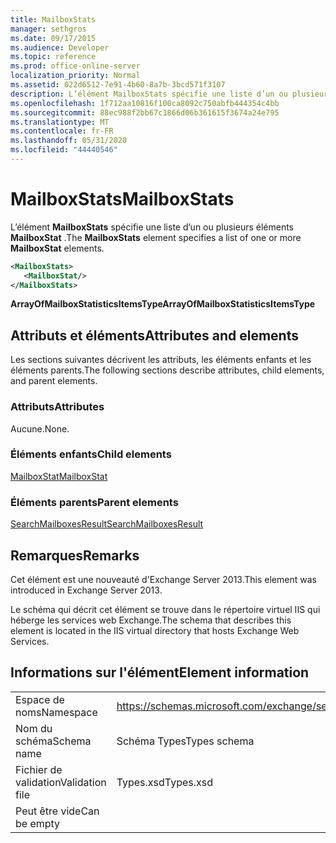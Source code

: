 ```yaml
---
title: MailboxStats
manager: sethgros
ms.date: 09/17/2015
ms.audience: Developer
ms.topic: reference
ms.prod: office-online-server
localization_priority: Normal
ms.assetid: 022d6512-7e91-4b60-8a7b-3bcd571f3107
description: L’élément MailboxStats spécifie une liste d’un ou plusieurs éléments MailboxStat.
ms.openlocfilehash: 1f712aa10816f100ca8092c750abfb444354c4bb
ms.sourcegitcommit: 88ec988f2bb67c1866d06b361615f3674a24e795
ms.translationtype: MT
ms.contentlocale: fr-FR
ms.lasthandoff: 05/31/2020
ms.locfileid: "44440546"
---
```

# <a name="mailboxstats"></a><span data-ttu-id="d6b6e-103">MailboxStats</span><span class="sxs-lookup"><span data-stu-id="d6b6e-103">MailboxStats</span></span>

<span data-ttu-id="d6b6e-104">L’élément **MailboxStats** spécifie une liste d’un ou plusieurs éléments **MailboxStat** .</span><span class="sxs-lookup"><span data-stu-id="d6b6e-104">The **MailboxStats** element specifies a list of one or more **MailboxStat** elements.</span></span> 
  
```XML
<MailboxStats>
   <MailboxStat/>
</MailboxStats>
```

<span data-ttu-id="d6b6e-105">**ArrayOfMailboxStatisticsItemsType**</span><span class="sxs-lookup"><span data-stu-id="d6b6e-105">**ArrayOfMailboxStatisticsItemsType**</span></span>

## <a name="attributes-and-elements"></a><span data-ttu-id="d6b6e-106">Attributs et éléments</span><span class="sxs-lookup"><span data-stu-id="d6b6e-106">Attributes and elements</span></span>

<span data-ttu-id="d6b6e-107">Les sections suivantes décrivent les attributs, les éléments enfants et les éléments parents.</span><span class="sxs-lookup"><span data-stu-id="d6b6e-107">The following sections describe attributes, child elements, and parent elements.</span></span>
  
### <a name="attributes"></a><span data-ttu-id="d6b6e-108">Attributs</span><span class="sxs-lookup"><span data-stu-id="d6b6e-108">Attributes</span></span>

<span data-ttu-id="d6b6e-109">Aucune.</span><span class="sxs-lookup"><span data-stu-id="d6b6e-109">None.</span></span>
  
### <a name="child-elements"></a><span data-ttu-id="d6b6e-110">Éléments enfants</span><span class="sxs-lookup"><span data-stu-id="d6b6e-110">Child elements</span></span>

[<span data-ttu-id="d6b6e-111">MailboxStat</span><span class="sxs-lookup"><span data-stu-id="d6b6e-111">MailboxStat</span></span>](mailboxstat.md)
  
### <a name="parent-elements"></a><span data-ttu-id="d6b6e-112">Éléments parents</span><span class="sxs-lookup"><span data-stu-id="d6b6e-112">Parent elements</span></span>

[<span data-ttu-id="d6b6e-113">SearchMailboxesResult</span><span class="sxs-lookup"><span data-stu-id="d6b6e-113">SearchMailboxesResult</span></span>](searchmailboxesresult.md)
  
## <a name="remarks"></a><span data-ttu-id="d6b6e-114">Remarques</span><span class="sxs-lookup"><span data-stu-id="d6b6e-114">Remarks</span></span>

<span data-ttu-id="d6b6e-115">Cet élément est une nouveauté d'Exchange Server 2013.</span><span class="sxs-lookup"><span data-stu-id="d6b6e-115">This element was introduced in Exchange Server 2013.</span></span>
  
<span data-ttu-id="d6b6e-116">Le schéma qui décrit cet élément se trouve dans le répertoire virtuel IIS qui héberge les services web Exchange.</span><span class="sxs-lookup"><span data-stu-id="d6b6e-116">The schema that describes this element is located in the IIS virtual directory that hosts Exchange Web Services.</span></span>
  
## <a name="element-information"></a><span data-ttu-id="d6b6e-117">Informations sur l'élément</span><span class="sxs-lookup"><span data-stu-id="d6b6e-117">Element information</span></span>

|||
|:-----|:-----|
|<span data-ttu-id="d6b6e-118">Espace de noms</span><span class="sxs-lookup"><span data-stu-id="d6b6e-118">Namespace</span></span>  <br/> |https://schemas.microsoft.com/exchange/services/2006/types  <br/> |
|<span data-ttu-id="d6b6e-119">Nom du schéma</span><span class="sxs-lookup"><span data-stu-id="d6b6e-119">Schema name</span></span>  <br/> |<span data-ttu-id="d6b6e-120">Schéma Types</span><span class="sxs-lookup"><span data-stu-id="d6b6e-120">Types schema</span></span>  <br/> |
|<span data-ttu-id="d6b6e-121">Fichier de validation</span><span class="sxs-lookup"><span data-stu-id="d6b6e-121">Validation file</span></span>  <br/> |<span data-ttu-id="d6b6e-122">Types.xsd</span><span class="sxs-lookup"><span data-stu-id="d6b6e-122">Types.xsd</span></span>  <br/> |
|<span data-ttu-id="d6b6e-123">Peut être vide</span><span class="sxs-lookup"><span data-stu-id="d6b6e-123">Can be empty</span></span>  <br/> ||
   

